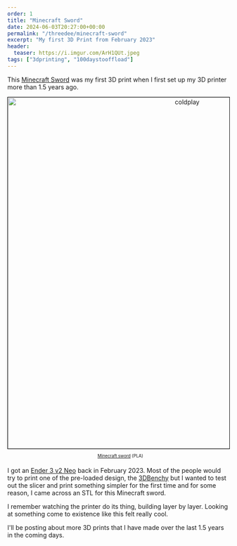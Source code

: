 ```yaml
---
order: 1
title: "Minecraft Sword"
date: 2024-06-03T20:27:00+00:00
permalink: "/threedee/minecraft-sword"
excerpt: "My first 3D Print from February 2023"
header:
  teaser: https://i.imgur.com/ArH1QUt.jpeg
tags: ["3dprinting", "100daystooffload"]
---
```


This [Minecraft Sword][sword] was my first 3D print when I first set up my 3D
printer more than 1.5 years ago.

<div style="text-align: center">
<img src="https://i.imgur.com/ArH1QUt.jpeg" alt="coldplay" style="width:800px;border:1px solid #000"/>
<p style="text-align:center;padding:5px;font-size:0.7em;margin-top:5px;margin-left:25px;margin-right:15px"><a href="https://minecraft.fandom.com/wiki/Sword">Minecraft sword</a> (PLA)</p>
</div>

I got an [Ender 3 v2 Neo][ender-3] back in February 2023. Most of the people
would try to print one of the pre-loaded design, the [3DBenchy][benchy] but I
wanted to test out the slicer and print something simpler for the first time
and for some reason, I came across an STL for this Minecraft sword.

I remember watching the printer do its thing, building layer by layer. Looking
at something come to existence like this felt really cool.

I'll be posting about more 3D prints that I have made over the last 1.5 years
in the coming days.

[sword]: https://minecraft.fandom.com/wiki/Sword
[ender-3]: https://www.creality.com/products/ender-3-v2-neo-3d-printer
[benchy]: https://en.wikipedia.org/wiki/3DBenchy
